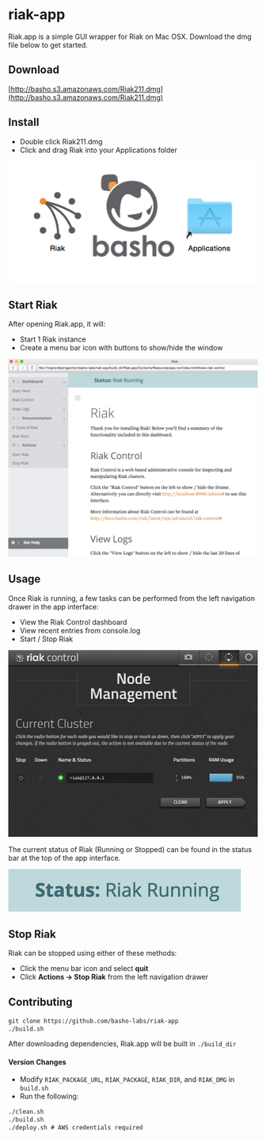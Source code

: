 riak-app
========

Riak.app is a simple GUI wrapper for Riak on Mac OSX. Download the dmg file below to get started.

## Download

[http://basho.s3.amazonaws.com/Riak211.dmg](http://basho.s3.amazonaws.com/Riak211.dmg)

## Install

+ Double click Riak211.dmg
+ Click and drag Riak into your Applications folder

![image](https://raw.githubusercontent.com/basho-labs/riak-app/master/docs/install.png)

## Start Riak

After opening Riak.app, it will:

+ Start 1 Riak instance
+ Create a menu bar icon with buttons to show/hide the window

![image](https://raw.githubusercontent.com/basho-labs/riak-app/master/docs/getting_started.png)

## Usage

Once Riak is running, a few tasks can be performed from the left navigation drawer in the app interface:

+ View the Riak Control dashboard
+ View recent entries from console.log
+ Start / Stop Riak

![image](https://raw.githubusercontent.com/basho-labs/riak-app/master/docs/control.png)

The current status of Riak (Running or Stopped) can be found in the status bar at the top of the app interface.

![image](https://raw.githubusercontent.com/basho-labs/riak-app/master/docs/status.png)

## Stop Riak

Riak can be stopped using either of these methods:

+ Click the menu bar icon and select **quit**
+ Click **Actions -> Stop Riak** from the left navigation drawer

## Contributing

```
git clone https://github.com/basho-labs/riak-app
./build.sh
```

After downloading dependencies, Riak.app will be built in `./build_dir`

#### Version Changes

+ Modify `RIAK_PACKAGE_URL`, `RIAK_PACKAGE`, `RIAK_DIR`, and `RIAK_DMG` in `build.sh`
+ Run the following:

```
./clean.sh
./build.sh
./deploy.sh # AWS credentials required
```
